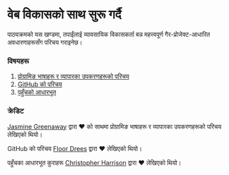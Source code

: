 # वेब विकासको साथ सुरू गर्दै

पाठ्यक्रमको यस खण्डमा, तपाईंलाई व्यावसायिक विकासकर्ता बन्न महत्त्वपूर्ण गैर-प्रोजेक्ट-आधारित अवधारणाहरूसँग परिचय गराइनेछ।

### विषयहरू

1. [प्रोग्रामिङ भाषाहरू र व्यापारका उपकरणहरूको परिचय](1-intro-to-programming-languages/README.md)
2. [GitHub को परिचय](2-github-basics/README.md)
3. [पहुँचको आधारभूत](3-accessibility/README.md)

### क्रेडिट

[Jasmine Greenaway](https://twitter.com/paladique) द्वारा ♥️ को साथमा प्रोग्रामिङ भाषाहरू र व्यापारका उपकरणहरूको परिचय लेखिएको थियो।

GitHub को परिचय [Floor Drees](https://twitter.com/floordrees) द्वारा ♥️ लेखिएको थियो।

पहुँचका आधारभूत कुराहरू [Christopher Harrison](https://twitter.com/geektrainer) द्वारा ♥️ लेखिएको थियो।


